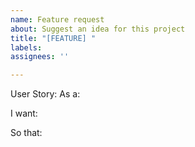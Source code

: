 ```yaml
---
name: Feature request
about: Suggest an idea for this project
title: "[FEATURE] "
labels: 
assignees: ''

---
```


User Story:
As a:

I want:

So that:
